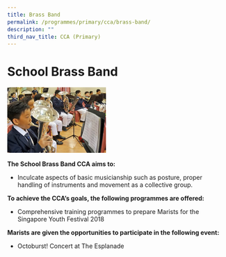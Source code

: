 ```yaml
---
title: Brass Band
permalink: /programmes/primary/cca/brass-band/
description: ""
third_nav_title: CCA (Primary)
---
```

# School Brass Band


<img src="/images/CCA/Primary/Brass%20Band%20Pic1.jpg" style="width:45%">

**The School Brass Band CCA aims to:**&nbsp;

*   Inculcate aspects of basic musicianship such as posture, proper handling of instruments and movement as a collective group.  
    

**To achieve the CCA’s goals, the following programmes are offered:**&nbsp;

*   Comprehensive training programmes to prepare Marists for the Singapore Youth Festival 2018

  

**Marists are given the opportunities to participate in the following event:**&nbsp;

*   Octoburst! Concert at The Esplanade